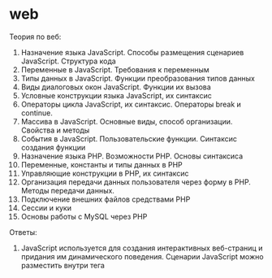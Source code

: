 # web

Теория по веб:

1. Назначение языка JavaScript. Способы размещения сценариев JavaScript. Структура
кода
2. Переменные в JavaScript. Требования к переменным
3. Типы данных в JavaScript. Функции преобразования типов данных
4. Виды диалоговых окон JavaScript. Функции их вызова
5. Условные конструкции языка JavaScript, их синтаксис
6. Операторы цикла JavaScript, их синтаксис. Операторы break и continue.
7. Массива в JavaScript. Основные виды, способ организации. Свойства и методы
8. События в JavaScript. Пользовательские функции. Синтаксис создания функции
9. Назначение языка PHP. Возможности PHP. Основы синтаксиса
10. Переменные, константы и типы данных в PHP
11. Управляющие конструкции в PHP, их синтаксис
12. Организация передачи данных пользователя через форму в PHP. Методы передачи
данных.
13. Подключение внешних файлов средствами PHP
14. Сессии и куки
15. Основы работы с MySQL через PHP

Ответы:

1. JavaScript используется для создания интерактивных веб-страниц и придания им динамического поведения. Сценарии JavaScript можно разместить внутри тега <script> в HTML-документе, внешнем файле .js или встроить непосредственно в HTML-код страницы. Структура кода включает объявление переменных, операторы, условные конструкции, циклы и функции.

2. Переменные в JavaScript используются для хранения данных. Они могут быть объявлены с помощью ключевых слов var, let или const. Требования к переменным включают правила именования (должны начинаться с буквы, знака подчеркивания или знака доллара), не могут совпадать с зарезервированными словами и чувствительны к регистру.

3. В JavaScript есть различные типы данных, такие как числа, строки, логические значения (true/false), объекты, массивы и другие. Функции преобразования типов данных, такие как parseInt(), parseFloat(), String() и Boolean(), позволяют изменять тип данных одного значения на другой.

4. В JavaScript существуют разные виды диалоговых окон, такие как окно alert, confirm и prompt. Функция alert выводит сообщение, confirm выводит окно с вопросом и кнопками для выбора, а prompt выводит окно с полем ввода. Для вызова этих окон используют соответствующие функции: alert(), confirm() и prompt().

5. Условные конструкции в JavaScript позволяют выполнять различные действия в зависимости от условий. Их синтаксис включает ключевые слова if, else if и else для выполнения различных блоков кода в зависимости от условий.

6. Операторы цикла в JavaScript, такие как for, while и do...while, позволяют многократно выполнять блок кода. Синтаксис for: for (начальное значение; условие; шаг) { // блок кода }. Операторы break и continue используются для контроля выполнения цикла: break прерывает цикл, а continue пропускает текущую итерацию и переходит к следующей.

7. Массивы в JavaScript используются для хранения упорядоченных наборов данных. Основные виды массивов включают числовые, строковые и объектные массивы. Для создания массива можно использовать квадратные скобки и запятые для разделения элементов. Массивы имеют свойства и методы, такие как length (длина массива), push (добавление элемента в конец массива) и join (объединение элементов массива в строку).

8. События в JavaScript позволяют отслеживать действия пользователя или изменения веб-страницы. Пользовательские функции могут быть созданы для обработки событий. Синтаксис создания функции включает ключевое слово function, имя функции, аргументы (необязательно) и блок кода, который будет выполняться при вызове функции.
9. PHP - это язык программирования общего назначения, который используется преимущественно для разработки веб-приложений. Он обладает мощными возможностями для обработки данных на сервере и генерации динамического контента. Основы синтаксиса PHP включают теги <?php и ?> для обозначения PHP-кода, а также использование точки с запятой (;) в конце каждой инструкции.

10. В PHP переменные используются для хранения и обработки данных. Константы - это именованные значения, которые не могут изменяться в процессе выполнения программы. Типы данных в PHP включают целые числа (int), числа с плавающей запятой (float), строки (string), булевы значения (bool), массивы (array), объекты (object) и другие.

11. Управляющие конструкции в PHP используются для управления потоком выполнения программы. Они включают условные операторы (if, else, elseif), циклы (for, while, do-while, foreach) и операторы перехода (break, continue, return). Синтаксис этих конструкций в PHP достаточно похож на другие языки программирования.

12. Для организации передачи данных пользователя через форму в PHP можно использовать методы GET и POST. Метод GET передает данные через URL в виде параметров, а метод POST отправляет данные в теле HTTP-запроса. В PHP эти данные могут быть доступны через глобальные переменные $_GET и $_POST, соответственно.

13. В PHP внешние файлы могут быть подключены с помощью функции include или require. Функция include позволяет включить файл и продолжить выполнение программы, даже если файл не существует или содержит ошибки. Функция require работает аналогично, но если файл не может быть подключен, программа будет прервана.

14. Сессии и куки используются в PHP для хранения состояния между запросами пользователя. Сессии сохраняют данные на сервере и привязывают их к уникальному идентификатору сессии, который обычно передается через куки. Куки представляют собой небольшие файлы, которые хранятся на компьютере пользователя и содержат информацию, отправляемую сервером.

15. Для работы с MySQL через PHP можно использовать расширение mysqli или PDO. С помощью этих расширений PHP может устанавливать соединение с базой данных, выполнять запросы (например, SELECT, INSERT, UPDATE, DELETE) и получать результаты. Работа с MySQL в PHP включает выполнение SQL-запросов, обработку результатов и управление транзакциями. (mysqli_connect())
